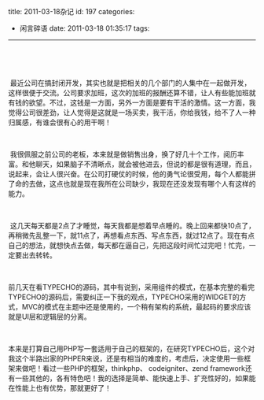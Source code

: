 title: 2011-03-18杂记
id: 197
categories:
  - 闲言碎语
date: 2011-03-18 01:35:17
tags:
---

&nbsp;

</br>

<span>&nbsp;</span>最近公司在搞封闭开发，其实也就是把相关的几个部门的人集中在一起做开发，这样很便于交流。公司要求加班，这次的加班的报酬还算不错，让人有些能加班就有钱的欲望。不过，这钱是一方面，另外一方面是要有干活的激情。这一方面，我觉得公司很差劲，让人觉得是这就是一场买卖，我干活，你给我钱，给不了人一种归属感，有谁会很有心的用干啊！

</br>

<span>&nbsp;</span>我很佩服之前公司的老板，本来就是做销售出身，换了好几十个工作，阅历丰富。和他聊天，如果脑子不清晰点，就会被他进去，但说的都是很有道理，而且，说起来，会让人很兴奋。在公司打硬仗的时候，他的勇气论很受用，每个人都能拼了命的去做，这点也就是现在我所在公司缺少，我现在还没发现有哪个人有这样的能力。

</br>

<span>&nbsp;</span>这几天每天都是2点了才睡觉，每天我都是想着早点睡的。晚上回来都快10点了，再稍微先乱整一下，就11点了，再想看点东西、写点东西，就过12点了。现在有点自己的想法，就想快点去做，每天都在逼自己，先把这段时间忙过完吧！忙完，一定要出去转转。

</br>

前几天在看TYPECHO的源码，其中有说到，采用组件的模式，在基本完整的看完TYPECHO的源码后，需要纠正一下我的观点，TYPECHO采用的WIDGET的方式，MVC的模式在主题中还是使用的，一个稍有架构的系统，最起码的要求应该就是UI层和逻辑层的分离。

</br>

本来是打算自己用PHP写一套适用于自己的框架的，在研究TYPECHO后，这个对我这个半路出家的PHPER来说，还是有相当的难度的，考虑后，决定使用一些框架来做吧！看过一些PHP的框架，thinkphp、 codeigniter、zend framework还有一些其他的，各有特色吧！我的选择是简单、能快速上手、扩充性好的，如果能在性能上也有优势，那就更好了！

</br>

&nbsp;

</br>

&nbsp;